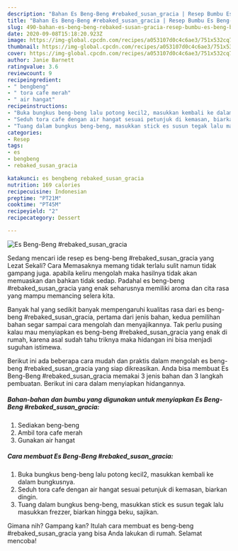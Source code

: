 ```yaml
---
description: "Bahan Es Beng-Beng #rebaked_susan_gracia | Resep Bumbu Es Beng-Beng #rebaked_susan_gracia Yang Menggugah Selera"
title: "Bahan Es Beng-Beng #rebaked_susan_gracia | Resep Bumbu Es Beng-Beng #rebaked_susan_gracia Yang Menggugah Selera"
slug: 490-bahan-es-beng-beng-rebaked-susan-gracia-resep-bumbu-es-beng-beng-rebaked-susan-gracia-yang-menggugah-selera
date: 2020-09-08T15:18:20.923Z
image: https://img-global.cpcdn.com/recipes/a053107d0c4c6ae3/751x532cq70/es-beng-beng-rebaked_susan_gracia-foto-resep-utama.jpg
thumbnail: https://img-global.cpcdn.com/recipes/a053107d0c4c6ae3/751x532cq70/es-beng-beng-rebaked_susan_gracia-foto-resep-utama.jpg
cover: https://img-global.cpcdn.com/recipes/a053107d0c4c6ae3/751x532cq70/es-beng-beng-rebaked_susan_gracia-foto-resep-utama.jpg
author: Janie Barnett
ratingvalue: 3.6
reviewcount: 9
recipeingredient:
- " bengbeng"
- " tora cafe merah"
- " air hangat"
recipeinstructions:
- "Buka bungkus beng-beng lalu potong kecil2, masukkan kembali ke dalam bungkusnya."
- "Seduh tora cafe dengan air hangat sesuai petunjuk di kemasan, biarkan dingin."
- "Tuang dalam bungkus beng-beng, masukkan stick es susun tegak lalu masukkan frezzer, biarkan hingga beku, sajikan."
categories:
- Resep
tags:
- es
- bengbeng
- rebaked_susan_gracia

katakunci: es bengbeng rebaked_susan_gracia 
nutrition: 169 calories
recipecuisine: Indonesian
preptime: "PT21M"
cooktime: "PT45M"
recipeyield: "2"
recipecategory: Dessert

---
```



![Es Beng-Beng #rebaked_susan_gracia](https://img-global.cpcdn.com/recipes/a053107d0c4c6ae3/751x532cq70/es-beng-beng-rebaked_susan_gracia-foto-resep-utama.jpg)

Sedang mencari ide resep es beng-beng #rebaked_susan_gracia yang Lezat Sekali? Cara Memasaknya memang tidak terlalu sulit namun tidak gampang juga. apabila keliru mengolah maka hasilnya tidak akan memuaskan dan bahkan tidak sedap. Padahal es beng-beng #rebaked_susan_gracia yang enak seharusnya memiliki aroma dan cita rasa yang mampu memancing selera kita.



Banyak hal yang sedikit banyak mempengaruhi kualitas rasa dari es beng-beng #rebaked_susan_gracia, pertama dari jenis bahan, kedua pemilihan bahan segar sampai cara mengolah dan menyajikannya. Tak perlu pusing kalau mau menyiapkan es beng-beng #rebaked_susan_gracia yang enak di rumah, karena asal sudah tahu triknya maka hidangan ini bisa menjadi suguhan istimewa.


Berikut ini ada beberapa cara mudah dan praktis dalam mengolah es beng-beng #rebaked_susan_gracia yang siap dikreasikan. Anda bisa membuat Es Beng-Beng #rebaked_susan_gracia memakai 3 jenis bahan dan 3 langkah pembuatan. Berikut ini cara dalam menyiapkan hidangannya.

<!--inarticleads1-->

##### Bahan-bahan dan bumbu yang digunakan untuk menyiapkan Es Beng-Beng #rebaked_susan_gracia:

1. Sediakan  beng-beng
1. Ambil  tora cafe merah
1. Gunakan  air hangat




<!--inarticleads2-->

##### Cara membuat Es Beng-Beng #rebaked_susan_gracia:

1. Buka bungkus beng-beng lalu potong kecil2, masukkan kembali ke dalam bungkusnya.
1. Seduh tora cafe dengan air hangat sesuai petunjuk di kemasan, biarkan dingin.
1. Tuang dalam bungkus beng-beng, masukkan stick es susun tegak lalu masukkan frezzer, biarkan hingga beku, sajikan.




Gimana nih? Gampang kan? Itulah cara membuat es beng-beng #rebaked_susan_gracia yang bisa Anda lakukan di rumah. Selamat mencoba!
